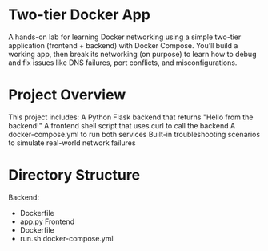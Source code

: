 # Two-tier Docker App

A hands-on lab for learning Docker networking using a simple two-tier application (frontend + backend) with Docker Compose.
You’ll build a working app, then break its networking (on purpose) to learn how to debug and fix issues like DNS failures, port conflicts, and misconfigurations.

# Project Overview
This project includes:
A Python Flask backend that returns "Hello from the backend!"
A frontend shell script that uses curl to call the backend
A docker-compose.yml to run both services
Built-in troubleshooting scenarios to simulate real-world network failures

# Directory Structure
Backend:
- Dockerfile
- app.py
Frontend
- Dockerfile
- run.sh
docker-compose.yml
